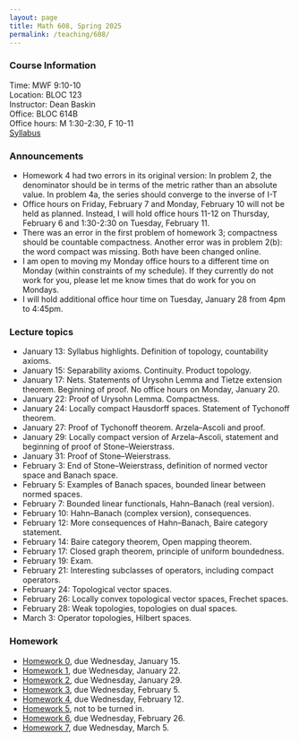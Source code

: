 ```yaml
---
layout: page
title: Math 608, Spring 2025
permalink: /teaching/608/
---
```


### Course Information
Time: MWF 9:10-10  
Location: BLOC 123  
Instructor: Dean Baskin  
Office: BLOC 614B  
Office hours: M 1:30-2:30, F 10-11  
[Syllabus](/assets/pdf/2025-spring-608-syllabus.pdf)

### Announcements
* Homework 4 had two errors in its original version: In problem 2, the denominator should be in terms of the metric rather than an absolute value.  In problem 4a, the series should converge to the inverse of I-T
* Office hours on Friday, February 7 and Monday, February 10 will not be held as planned.  Instead, I will hold office hours 11-12 on Thursday, February 6 and 1:30-2:30 on Tuesday, February 11.
* There was an error in the first problem of homework 3; compactness should be countable compactness.  Another error was in problem 2(b): the word compact was missing.  Both have been changed online.
* I am open to moving my Monday office hours to a different time on Monday (within constraints of my schedule).  If they currently do not work for you, please let me know times that do work for you on Mondays.
* I will hold additional office hour time on Tuesday, January 28 from 4pm to 4:45pm.

### Lecture topics
* January 13: Syllabus highlights.  Definition of topology, countability axioms.
* January 15: Separability axioms.  Continuity.  Product topology.
* January 17: Nets.  Statements of Urysohn Lemma and Tietze extension theorem.  Beginning of proof.  No office hours on Monday, January 20.
* January 22: Proof of Urysohn Lemma.  Compactness.
* January 24: Locally compact Hausdorff spaces.  Statement of Tychonoff theorem.
* January 27: Proof of Tychonoff theorem.  Arzela&ndash;Ascoli and proof.  
* January 29: Locally compact version of Arzela&ndash;Ascoli, statement and beginning of proof of Stone&ndash;Weierstrass.
* January 31: Proof of Stone&ndash;Weierstrass.
* February 3: End of Stone&ndash;Weierstrass, definition of normed vector space and Banach space.
* February 5: Examples of Banach spaces, bounded linear between normed spaces.
* February 7: Bounded linear functionals, Hahn&ndash;Banach (real version).
* February 10: Hahn&ndash;Banach (complex version), consequences.
* February 12: More consequences of Hahn&ndash;Banach, Baire category statement.
* February 14: Baire category theorem, Open mapping theorem.
* February 17: Closed graph theorem, principle of uniform boundedness.
* February 19: Exam.
* February 21: Interesting subclasses of operators, including compact operators.
* February 24: Topological vector spaces.
* February 26: Locally convex topological vector spaces, Frechet spaces.
* February 28: Weak topologies, topologies on dual spaces.
* March 3: Operator topologies, Hilbert spaces.

### Homework
* [Homework 0](/assets/pdf/608/hw00.pdf), due Wednesday, January 15.
* [Homework 1](/assets/pdf/608/hw01.pdf), due Wednesday, January 22.
* [Homework 2](/assets/pdf/608/hw02.pdf), due Wednesday, January 29.
* [Homework 3](/assets/pdf/608/hw03.pdf), due Wednesday, February 5.
* [Homework 4](/assets/pdf/608/hw04.pdf), due Wednesday, February 12.
* [Homework 5](/assets/pdf/608/hw05.pdf), not to be turned in.
* [Homework 6](/assets/pdf/608/hw06.pdf), due Wednesday, February 26.
* [Homework 7](/assets/pdf/608/hw07.pdf), due Wednesday, March 5.
